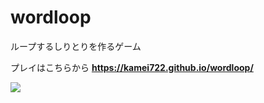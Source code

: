 # wordloop
ループするしりとりを作るゲーム

プレイはこちらから
**https://kamei722.github.io/wordloop/**


![](screenshots/main_screen.png)